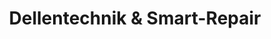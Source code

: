 ---
title: "Dellentechnik & Smart-Repair"
url: /obernburg-am-main/dellentechnik-und-smart-repair/
shop: Autowerkstatt
---